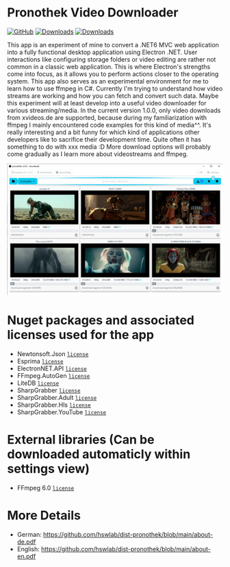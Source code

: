 # Pronothek Video Downloader
[![GitHub](https://img.shields.io/github/license/hswlab/dist-pronothek)](https://github.com/hswlab/dist-pronothek/blob/main/LICENSE)
[![Downloads](https://img.shields.io/github/downloads/hswlab/dist-pronothek/total)](https://github.com/hswlab/dist-pronothek/releases/latest)
[![Downloads](https://img.shields.io/github/v/release/hswlab/dist-pronothek)](https://github.com/hswlab/dist-pronothek/releases/latest)

This app is an experiment of mine to convert a .NET6 MVC web application into a fully functional desktop application using Electron .NET. User interactions like configuring storage folders or video editing are rather not common in a classic web application. This is where Electron's strengths come into focus, as it allows you to perform actions closer to the operating system. This app also serves as an experimental environment for me to learn how to use ffmpeg in C#. Currently I'm trying to understand how video streams are working and how you can fetch and convert such data. Maybe this experiment will at least develop into a useful video downloader for various streaming/media. In the current version 1.0.0, only video downloads from xvideos.de are supported, because during my familiarization with ffmpeg I mainly encountered code examples for this kind of media^^. It's really interesting and a bit funny for which kind of applications other developers like to sacrifice their development time. Quite often it has something to do with xxx media :D 
More download options will probably come gradually as I learn more about videostreams and ffmpeg.

![preview](https://github.com/hswlab/dist-pronothek/blob/main/Screenshot.png)

# Nuget packages and associated licenses used for the app
- Newtonsoft.Json <a href="https://licenses.nuget.org/MIT">`license`</a>
- Esprima <a href="https://licenses.nuget.org/BSD-3-Clause">`license`</a>
- ElectronNET.API <a href="https://licenses.nuget.org/MIT">`license`</a>
- FFmpeg.AutoGen <a href="https://www.nuget.org/packages/FFmpeg.AutoGen/6.0.0/license">`license`</a>
- LiteDB <a href="https://www.nuget.org/packages/LiteDB/5.0.16/license">`license`</a>
- SharpGrabber <a href="https://www.nuget.org/packages/SharpGrabber/2.1.1/license">`license`</a>
- SharpGrabber.Adult <a href="https://www.nuget.org/packages/SharpGrabber.Adult/1.0.2/license">`license`</a>
- SharpGrabber.Hls <a href="https://www.nuget.org/packages/SharpGrabber.Hls/1.3.0/license">`license`</a>
- SharpGrabber.YouTube <a href="https://www.nuget.org/packages/SharpGrabber.YouTube/1.5.0/license">`license`</a>

# External libraries (Can be downloaded automaticly within settings view)
- FFmpeg 6.0 <a href="https://ffmpeg.org/legal.html">`license`</a>

# More Details
- German: https://github.com/hswlab/dist-pronothek/blob/main/about-de.pdf
- English: https://github.com/hswlab/dist-pronothek/blob/main/about-en.pdf
